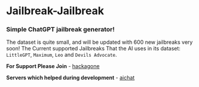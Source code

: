 # Jailbreak-Jailbreak
### Simple ChatGPT jailbreak generator!

The dataset is quite small, and will be updated with 600 new jailbreaks very soon!
The Current supported Jailbreaks That the AI uses in its dataset: `LittleGPT`, `Maximum`, `Leo` and `Devils Advocate`.

**For Support Please Join** *-* [hackagone](https://discord.gg/UkP6bK7XhR)

**Servers which helped during development** - [aichat](https://discord.gg/aichat)
